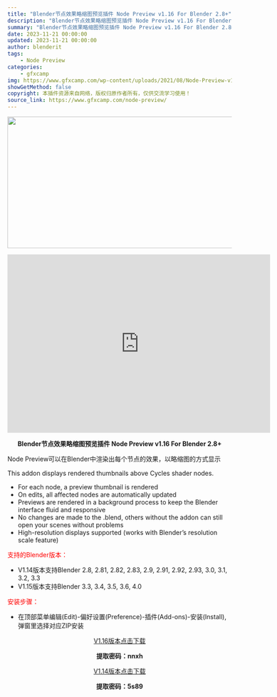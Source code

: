 ```yaml
---
title: "Blender节点效果略缩图预览插件 Node Preview v1.16 For Blender 2.8+"
description: "Blender节点效果略缩图预览插件 Node Preview v1.16 For Blender 2.8+ Node Preview可以在Blender中渲染出每个节点的效果，以略缩图的方式显示 T..."
summary: "Blender节点效果略缩图预览插件 Node Preview v1.16 For Blender 2.8+ Node Preview可以在Blender中渲染出每个节点的效果，以略缩图的方式显示 T..."
date: 2023-11-21 00:00:00
updated: 2023-11-21 00:00:00
author: blenderit
tags: 
    - Node Preview
categories:
    - gfxcamp
img: https://www.gfxcamp.com/wp-content/uploads/2021/08/Node-Preview-v1.5-For-Blender-2.8.jpg
showGetMethod: false
copyright: 本插件资源来自网络，版权归原作者所有，仅供交流学习使用！
source_link: https://www.gfxcamp.com/node-preview/
---
```

<div><p><img decoding="async" class="aligncenter size-full wp-image-97432" src="https://www.gfxcamp.com/wp-content/uploads/2021/08/Node-Preview-v1.5-For-Blender-2.8.jpg" data-src="https://www.gfxcamp.com/wp-content/uploads/2021/08/Node-Preview-v1.5-For-Blender-2.8.jpg" alt="" width="590" height="295" data-srcset="https://www.gfxcamp.com/wp-content/uploads/2021/08/Node-Preview-v1.5-For-Blender-2.8.jpg 590w, https://www.gfxcamp.com/wp-content/uploads/2021/08/Node-Preview-v1.5-For-Blender-2.8-150x75.jpg 150w" data-sizes="(max-width: 590px) 100vw, 590px"></p><p style="text-align: center;"><iframe loading="lazy" src="https://player.youku.com/embed/XNTE5NjU0NjA0NA==" width="590" height="400" frameborder="0" allowfullscreen="allowfullscreen"></iframe></p><p style="text-align: center;"><strong>Blender节点效果略缩图预览插件 Node Preview v1.16 For Blender 2.8+</strong></p><p>Node Preview可以在Blender中渲染出每个节点的效果，以略缩图的方式显示</p><p>This addon displays rendered thumbnails above Cycles shader nodes.</p><ul>
<li>For each node, a preview thumbnail is rendered</li>
<li>On edits, all affected nodes are automatically updated</li>
<li>Previews are rendered in a background process to keep the Blender interface fluid and responsive</li>
<li>No changes are made to the .blend, others without the addon can still open your scenes without problems</li>
<li>High-resolution displays supported (works with Blender’s resolution scale feature)</li>
</ul><p style="text-align: left;"><span style="color: #ff0000;">支持的Blender版本：</span></p><ul>
<li style="text-align: left;">V1.14版本支持Blender 2.8, 2.81, 2.82, 2.83, 2.9, 2.91, 2.92, 2.93, 3.0, 3.1, 3.2, 3.3</li>
<li>V1.15版本支持Blender 3.3, 3.4, 3.5, 3.6, 4.0</li>
</ul><p style="text-align: left;"><span style="color: #ff0000;">安装步骤：</span></p><ul>
<li>在顶部菜单编辑(Edit)-偏好设置(Preference)-插件(Add-ons)-安装(Install),弹窗里选择对应ZIP安装</li>
</ul><p style="text-align: center;"><a class="maxbutton-3 maxbutton maxbutton-baidu" target="_blank" rel="noopener" href="https://pan.baidu.com/s/1lW4LCqnvfi436-Vc-6JRKg?pwd=nnxh"><span class="mb-text">V1.16版本点击下载</span></a></p><p style="text-align: center;"><strong>提取密码：nnxh</strong></p><p style="text-align: center;"><a class="maxbutton-3 maxbutton maxbutton-baidu" target="_blank" rel="noopener" href="https://pan.baidu.com/s/15IlPiMxJ-Y3CebM9bodj-Q?pwd=5s89"><span class="mb-text">V1.14版本点击下载</span></a></p><p style="text-align: center;"><strong>提取密码：5s89</strong></p></div>